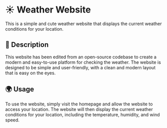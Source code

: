 # :sunny: Weather Website

This is a simple and cute weather website that displays the current weather conditions for your location.

## :pencil: Description

This website has been edited from an open-source codebase to create a modern and easy-to-use platform for checking the weather. The website is designed to be simple and user-friendly, with a clean and modern layout that is easy on the eyes.

## :earth_africa: Usage

To use the website, simply visit the homepage and allow the website to access your location. The website will then display the current weather conditions for your location, including the temperature, humidity, and wind speed.
